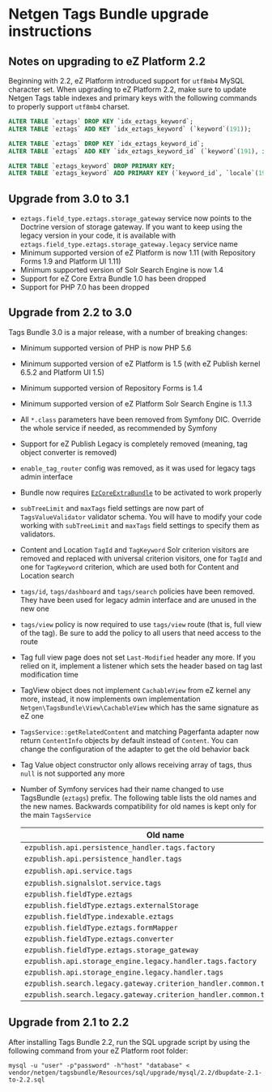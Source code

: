 Netgen Tags Bundle upgrade instructions
=======================================

Notes on upgrading to eZ Platform 2.2
-------------------------------------

Beginning with 2.2, eZ Platform introduced support for `utf8mb4` MySQL character set. When upgrading to eZ Platform 2.2, make
sure to update Netgen Tags table indexes and primary keys with the following commands to properly support `utf8mb4` charset.

```sql
ALTER TABLE `eztags` DROP KEY `idx_eztags_keyword`;
ALTER TABLE `eztags` ADD KEY `idx_eztags_keyword` (`keyword`(191));

ALTER TABLE `eztags` DROP KEY `idx_eztags_keyword_id`;
ALTER TABLE `eztags` ADD KEY `idx_eztags_keyword_id` (`keyword`(191), id);

ALTER TABLE `eztags_keyword` DROP PRIMARY KEY;
ALTER TABLE `eztags_keyword` ADD PRIMARY KEY (`keyword_id`, `locale`(191));
```

Upgrade from 3.0 to 3.1
-----------------------

* `eztags.field_type.eztags.storage_gateway` service now points to the Doctrine version of storage gateway. If you want to keep using the legacy version in your code, it is available with `eztags.field_type.eztags.storage_gateway.legacy` service name
* Minimum supported version of eZ Platform is now 1.11 (with Repository Forms 1.9 and Platform UI 1.11)
* Minimum supported version of Solr Search Engine is now 1.4
* Support for eZ Core Extra Bundle 1.0 has been dropped
* Support for PHP 7.0 has been dropped

Upgrade from 2.2 to 3.0
-----------------------

Tags Bundle 3.0 is a major release, with a number of breaking changes:

* Minimum supported version of PHP is now PHP 5.6
* Minimum supported version of eZ Platform is 1.5 (with eZ Publish kernel 6.5.2 and Platform UI 1.5)
* Minimum supported version of Repository Forms is 1.4
* Minimum supported version of eZ Platform Solr Search Engine is 1.1.3
* All `*.class` parameters have been removed from Symfony DIC. Override the whole service if needed, as recommended by Symfony
* Support for eZ Publish Legacy is completely removed (meaning, tag object converter is removed)
* `enable_tag_router` config was removed, as it was used for legacy tags admin interface
* Bundle now requires [`EzCoreExtraBundle`](https://github.com/lolautruche/EzCoreExtraBundle) to be activated to work properly
* `subTreeLimit` and `maxTags` field settings are now part of `TagsValueValidator` validator schema. You will have to modify your code working with `subTreeLimit` and `maxTags` field settings to specify them as validators.
* Content and Location `TagId` and `TagKeyword` Solr criterion visitors are removed and replaced with universal criterion visitors, one for `TagId` and one for `TagKeyword` criterion, which are used both for Content and Location search
* `tags/id`, `tags/dashboard` and `tags/search` policies have been removed. They have been used for legacy admin interface and are unused in the new one
* `tags/view` policy is now required to use `tags/view` route (that is, full view of the tag). Be sure to add the policy to all users that need access to the route
* Tag full view page does not set `Last-Modified` header any more. If you relied on it, implement a listener which sets the header based on tag last modification time
* TagView object does not implement `CachableView` from eZ kernel any more, instead, it now implements own implementation `Netgen\TagsBundle\View\CachableView` which has the same signature as eZ one
* `TagsService::getRelatedContent` and matching Pagerfanta adapter now return `ContentInfo` objects by default instead of `Content`. You can change the configuration of the adapter to get the old behavior back
* Tag Value object constructor only allows receiving array of tags, thus `null` is not supported any more
* Number of Symfony services had their name changed to use TagsBundle (`eztags`) prefix. The following table lists the old names and the new names. Backwards compatibility for old names is kept only for the main `TagsService`

  | Old name | New name
  | -------- | --------
  | `ezpublish.api.persistence_handler.tags.factory` | `eztags.api.persistence_handler.tags.factory`
  | `ezpublish.api.persistence_handler.tags` | `eztags.api.persistence_handler.tags`
  | `ezpublish.api.service.tags` | `eztags.api.service.tags` (Old name is kept for BC)
  | `ezpublish.signalslot.service.tags` | `eztags.signalslot.service.tags`
  | `ezpublish.fieldType.eztags` | `eztags.field_type.eztags`
  | `ezpublish.fieldType.eztags.externalStorage` | `eztags.field_type.eztags.external_storage`
  | `ezpublish.fieldType.indexable.eztags` | `eztags.field_type.eztags.indexable`
  | `ezpublish.fieldType.eztags.formMapper` | `eztags.field_type.eztags.form_mapper`
  | `ezpublish.fieldType.eztags.converter` | `eztags.field_type.eztags.converter`
  | `ezpublish.fieldType.eztags.storage_gateway` | `eztags.field_type.eztags.storage_gateway`
  | `ezpublish.api.storage_engine.legacy.handler.tags.factory` | `eztags.api.storage_engine.legacy.handler.tags.factory`
  | `ezpublish.api.storage_engine.legacy.handler.tags` | `eztags.api.storage_engine.legacy.handler.tags`
  | `ezpublish.search.legacy.gateway.criterion_handler.common.tag_id` | `eztags.search.legacy.gateway.criterion_handler.common.tag_id`
  | `ezpublish.search.legacy.gateway.criterion_handler.common.tag_keyword` | `eztags.search.legacy.gateway.criterion_handler.common.tag_keyword`

Upgrade from 2.1 to 2.2
-----------------------

After installing Tags Bundle 2.2, run the SQL upgrade script by using the following command from your eZ Platform root folder:

    mysql -u "user" -p"password" -h"host" "database" < vendor/netgen/tagsbundle/Resources/sql/upgrade/mysql/2.2/dbupdate-2.1-to-2.2.sql
